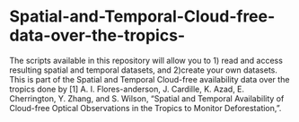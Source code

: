 # Spatial-and-Temporal-Cloud-free-data-over-the-tropics-
The scripts available in this repository will allow you to 1) read and access resulting spatial and temporal datasets, and 2)create your own datasets. This is part of the Spatial and Temporal Cloud-free availability data over the tropics done by [1] A. I. Flores-anderson, J. Cardille, K. Azad, E. Cherrington, Y. Zhang, and S. Wilson, “Spatial and Temporal Availability of Cloud-free Optical Observations in the Tropics to Monitor Deforestation,”.
